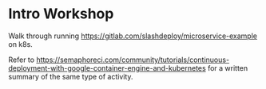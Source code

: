 # Intro Workshop

Walk through running
https://gitlab.com/slashdeploy/microservice-example on k8s.

Refer to
https://semaphoreci.com/community/tutorials/continuous-deployment-with-google-container-engine-and-kubernetes
for a written summary of the same type of activity.
